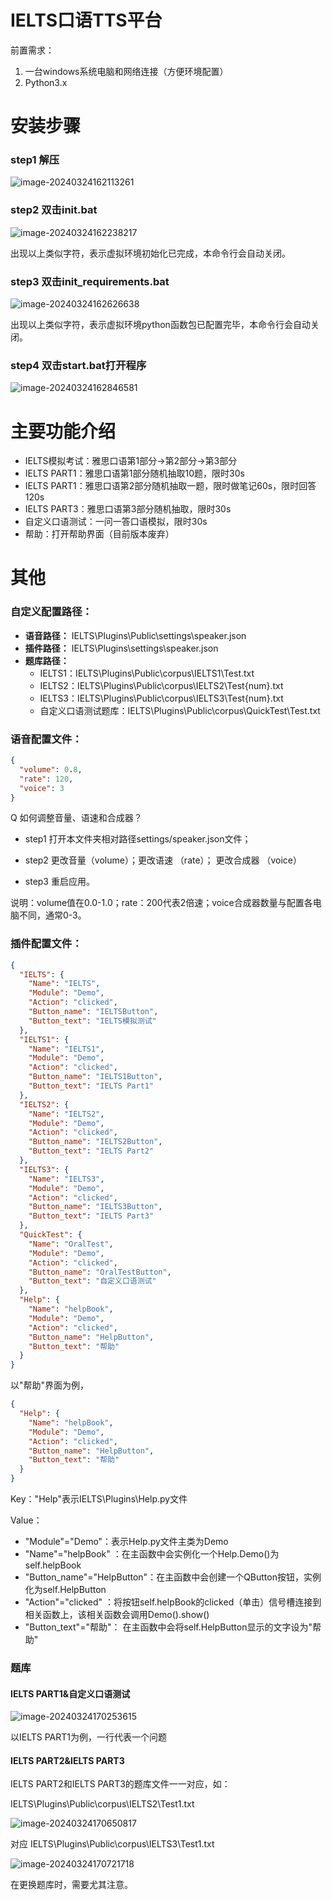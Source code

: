 # IELTS口语TTS平台

前置需求：

1. 一台windows系统电脑和网络连接（方便环境配置）
2. Python3.x

# 安装步骤

### step1 解压

![image-20240324162113261](E:\Desktop\Test\文档\image-20240324162113261.png)

### step2 双击init.bat

![image-20240324162238217](E:\Desktop\Test\文档\image-20240324162238217.png)

出现以上类似字符，表示虚拟环境初始化已完成，本命令行会自动关闭。

### step3 双击init_requirements.bat

![image-20240324162626638](E:\Desktop\Test\文档\image-20240324162626638.png)

出现以上类似字符，表示虚拟环境python函数包已配置完毕，本命令行会自动关闭。

### step4 双击start.bat打开程序

![image-20240324162846581](E:\Desktop\Test\文档\image-20240324162846581.png)



# 主要功能介绍

- IELTS模拟考试：雅思口语第1部分->第2部分->第3部分
- IELTS PART1：雅思口语第1部分随机抽取10题，限时30s
- IELTS PART1：雅思口语第2部分随机抽取一题，限时做笔记60s，限时回答120s
- IELTS PART3：雅思口语第3部分随机抽取，限时30s
- 自定义口语测试：一问一答口语模拟，限时30s
- 帮助：打开帮助界面（目前版本废弃）



# 其他

### 自定义配置路径：

- **语音路径：** IELTS\Plugins\Public\settings\speaker.json
- **插件路径：** IELTS\Plugins\settings\speaker.json
- **题库路径：**
  - IELTS1：IELTS\Plugins\Public\corpus\IELTS1\Test.txt
  - IELTS2：IELTS\Plugins\Public\corpus\IELTS2\Test{num}.txt
  - IELTS3：IELTS\Plugins\Public\corpus\IELTS3\Test{num}.txt
  - 自定义口语测试题库：IELTS\Plugins\Public\corpus\QuickTest\Test.txt

### 语音配置文件：

```json
{
  "volume": 0.8,
  "rate": 120,
  "voice": 3
}
```

Q 如何调整音量、语速和合成器？

- step1 打开本文件夹相对路径settings/speaker.json文件；

- step2 更改音量（volume）；更改语速 （rate）； 更改合成器 （voice）
- step3 重启应用。

说明：volume值在0.0-1.0；rate：200代表2倍速；voice合成器数量与配置各电脑不同，通常0-3。

### 插件配置文件：

```json
{
  "IELTS": {
    "Name": "IELTS",
    "Module": "Demo",
    "Action": "clicked",
    "Button_name": "IELTSButton",
    "Button_text": "IELTS模拟测试"
  },
  "IELTS1": {
    "Name": "IELTS1",
    "Module": "Demo",
    "Action": "clicked",
    "Button_name": "IELTS1Button",
    "Button_text": "IELTS Part1"
  },
  "IELTS2": {
    "Name": "IELTS2",
    "Module": "Demo",
    "Action": "clicked",
    "Button_name": "IELTS2Button",
    "Button_text": "IELTS Part2"
  },
  "IELTS3": {
    "Name": "IELTS3",
    "Module": "Demo",
    "Action": "clicked",
    "Button_name": "IELTS3Button",
    "Button_text": "IELTS Part3"
  },
  "QuickTest": {
    "Name": "OralTest",
    "Module": "Demo",
    "Action": "clicked",
    "Button_name": "OralTestButton",
    "Button_text": "自定义口语测试"
  },
  "Help": {
    "Name": "helpBook",
    "Module": "Demo",
    "Action": "clicked",
    "Button_name": "HelpButton",
    "Button_text": "帮助"
  }
}
```

以"帮助"界面为例，

```json
{
  "Help": {
    "Name": "helpBook",
    "Module": "Demo",
    "Action": "clicked",
    "Button_name": "HelpButton",
    "Button_text": "帮助"
  }
}
```

Key："Help"表示IELTS\Plugins\Help.py文件

Value：

- "Module"="Demo"：表示Help.py文件主类为Demo
- "Name"="helpBook" ：在主函数中会实例化一个Help.Demo()为self.helpBook
- "Button_name"="HelpButton"：在主函数中会创建一个QButton按钮，实例化为self.HelpButton
- "Action"="clicked" ：将按钮self.helpBook的clicked（单击）信号槽连接到相关函数上，该相关函数会调用Demo().show()
- "Button_text"="帮助"： 在主函数中会将self.HelpButton显示的文字设为"帮助"

### 题库

#### IELTS PART1&自定义口语测试

![image-20240324170253615](E:\Desktop\Test\文档\image-20240324170253615.png)

以IELTS PART1为例，一行代表一个问题

#### IELTS PART2&IELTS PART3

IELTS PART2和IELTS PART3的题库文件一一对应，如：

IELTS\Plugins\Public\corpus\IELTS2\Test1.txt

![image-20240324170650817](E:\Desktop\Test\文档\image-20240324170650817.png)

对应 IELTS\Plugins\Public\corpus\IELTS3\Test1.txt

![image-20240324170721718](E:\Desktop\Test\文档\image-20240324170721718.png)

在更换题库时，需要尤其注意。